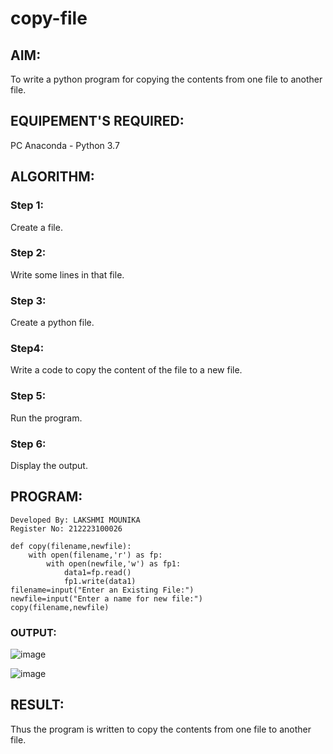 # copy-file
## AIM:
To write a python program for copying the contents from one file to another file.
## EQUIPEMENT'S REQUIRED: 
PC
Anaconda - Python 3.7
## ALGORITHM: 
### Step 1:
Create a file.

### Step 2:
Write some lines in that file.

### Step 3:
Create a python file.

### Step4:
Write a code to copy the content of the file to a new file.

### Step 5:
Run the program.

### Step 6:
Display the output.

## PROGRAM:
```
Developed By: LAKSHMI MOUNIKA
Register No: 212223100026

def copy(filename,newfile):
    with open(filename,'r') as fp:
        with open(newfile,'w') as fp1:
            data1=fp.read()
            fp1.write(data1)
filename=input("Enter an Existing File:")
newfile=input("Enter a name for new file:")
copy(filename,newfile)

```

### OUTPUT:

![image](https://github.com/AnnaLahari/copy-file/assets/149365425/77a6cc32-c880-47a2-a0be-3a1c15e05c68)

![image](https://github.com/AnnaLahari/copy-file/assets/149365425/81ab57b4-12b8-4fb1-86c8-d03582d84fd6)


## RESULT:
Thus the program is written to copy the contents from one file to another file.
